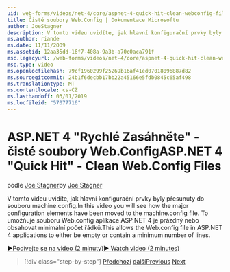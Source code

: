 ```yaml
---
uid: web-forms/videos/net-4/core/aspnet-4-quick-hit-clean-webconfig-files
title: Čisté soubory Web.Config | Dokumentace Microsoftu
author: JoeStagner
description: V tomto videu uvidíte, jak hlavní konfigurační prvky byly přesunuty do souboru machine.config. To umožňuje soubor Web.config v technologii ASP.NET 4 vyrovnat...
ms.author: riande
ms.date: 11/11/2009
ms.assetid: 12aa35dd-16f7-408a-9a3b-a70c0aca791f
msc.legacyurl: /web-forms/videos/net-4/core/aspnet-4-quick-hit-clean-webconfig-files
msc.type: video
ms.openlocfilehash: 79cf1960299f25269b16af41ed07018096887d82
ms.sourcegitcommit: 24b1f6decbb17bb22a45166e5fdb0845c65af498
ms.translationtype: MT
ms.contentlocale: cs-CZ
ms.lasthandoff: 03/01/2019
ms.locfileid: "57077716"
---
```

<a name="aspnet-4-quick-hit---clean-webconfig-files"></a><span data-ttu-id="9acff-104">ASP.NET 4 "Rychlé Zasáhněte" - čisté soubory Web.Config</span><span class="sxs-lookup"><span data-stu-id="9acff-104">ASP.NET 4 "Quick Hit" - Clean Web.Config Files</span></span>
====================
<span data-ttu-id="9acff-105">podle [Joe Stagner](https://github.com/JoeStagner)</span><span class="sxs-lookup"><span data-stu-id="9acff-105">by [Joe Stagner](https://github.com/JoeStagner)</span></span>

<span data-ttu-id="9acff-106">V tomto videu uvidíte, jak hlavní konfigurační prvky byly přesunuty do souboru machine.config.</span><span class="sxs-lookup"><span data-stu-id="9acff-106">In this video you will see how the major configuration elements have been moved to the machine.config file.</span></span> <span data-ttu-id="9acff-107">To umožňuje souboru Web.config aplikace ASP.NET 4 je prázdný nebo obsahovat minimální počet řádků.</span><span class="sxs-lookup"><span data-stu-id="9acff-107">This allows the Web.config file in ASP.NET 4 applications to either be empty or contain a minimum number of lines.</span></span>

[<span data-ttu-id="9acff-108">&#9654;Podívejte se na video (2 minuty)</span><span class="sxs-lookup"><span data-stu-id="9acff-108">&#9654; Watch video (2 minutes)</span></span>](https://channel9.msdn.com/Blogs/ASP-NET-Site-Videos/aspnet-4-quick-hit-clean-webconfig-files)

> [!div class="step-by-step"]
> <span data-ttu-id="9acff-109">[Předchozí](aspnet-4-quick-hit-auto-start.md)
> [další](aspnet-4-quick-hit-predictable-client-ids.md)</span><span class="sxs-lookup"><span data-stu-id="9acff-109">[Previous](aspnet-4-quick-hit-auto-start.md)
[Next](aspnet-4-quick-hit-predictable-client-ids.md)</span></span>
